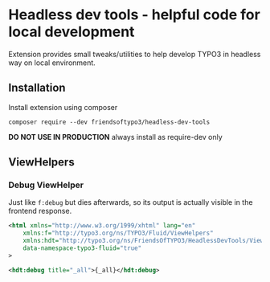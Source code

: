# Headless dev tools - helpful code for local development

Extension provides small tweaks/utilities to help develop TYPO3 in headless way on local environment.

## Installation
Install extension using composer

``composer require --dev friendsoftypo3/headless-dev-tools``

**DO NOT USE IN PRODUCTION** always install as require-dev only

## ViewHelpers

### Debug ViewHelper

Just like `f:debug` but dies afterwards, so its output is actually visible in the frontend response.

```xml
<html xmlns="http://www.w3.org/1999/xhtml" lang="en"
    xmlns:f="http://typo3.org/ns/TYPO3/Fluid/ViewHelpers"
    xmlns:hdt="http://typo3.org/ns/FriendsOfTYPO3/HeadlessDevTools/ViewHelpers"
    data-namespace-typo3-fluid="true"
>

<hdt:debug title="_all">{_all}</hdt:debug>
```
